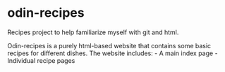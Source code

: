 # odin-recipes
Recipes project to help familiarize myself with git and html.

Odin-recipes is a purely html-based website that contains some basic recipes for different dishes. The website includes:
    - A main index page
    - Individual recipe pages
